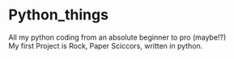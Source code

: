 # Python_things
All my python coding from an absolute beginner to pro (maybe!?)  
My first Project is Rock, Paper Sciccors, written in python.
